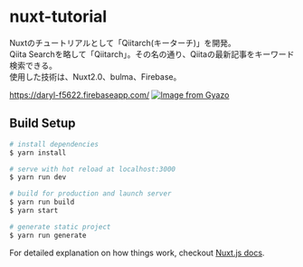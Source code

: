 # nuxt-tutorial

Nuxtのチュートリアルとして「Qiitarch(キーターチ)」を開発。<br>
Qiita Searchを略して「Qiitarch」。その名の通り、Qiitaの最新記事をキーワード検索できる。<br>
使用した技術は、Nuxt2.0、bulma、Firebase。

https://daryl-f5622.firebaseapp.com/
[![Image from Gyazo](https://i.gyazo.com/d802aedac95e3cd9a3accc87da191658.png)](https://gyazo.com/d802aedac95e3cd9a3accc87da191658)



## Build Setup

``` bash
# install dependencies
$ yarn install

# serve with hot reload at localhost:3000
$ yarn run dev

# build for production and launch server
$ yarn run build
$ yarn start

# generate static project
$ yarn run generate
```

For detailed explanation on how things work, checkout [Nuxt.js docs](https://nuxtjs.org).
